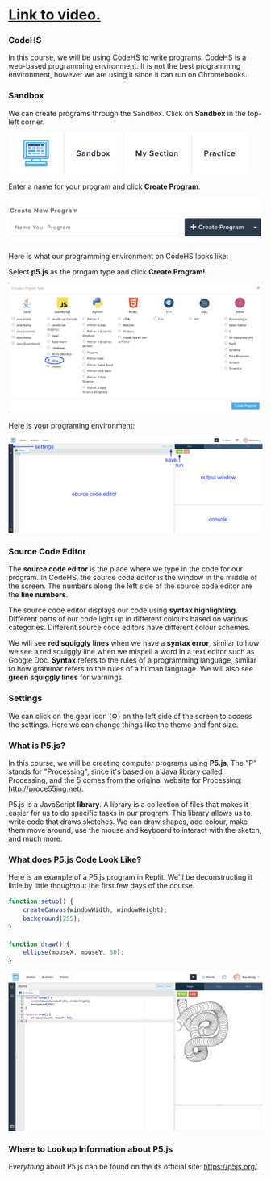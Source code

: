 # [Link to video.](https://www.youtube.com/watch?v=IlFnB61V2Wk&list=PLVD25niNi0BkHx4xw7IW9oDaq5V0wJF7V)

### CodeHS

In this course, we will be using [CodeHS](http://codehs.com) to write programs. CodeHS is a web-based programming environment. It is not the best programming environment, however we are using it since it can run on Chromebooks.

### Sandbox

We can create programs through the Sandbox. Click on **Sandbox** in the top-left corner.

![](../../Images/sandbox_button.png)

Enter a name for your program and click **Create Program**.

![](../../Images/create_new_program.png)

Here is what our programming environment on CodeHS looks like:

Select **p5.js** as the progam type and click **Create Program!**.

![](../../Images/select_program_type.png)

Here is your programing environment:

![](../../Images/demo_labelled.png)

### Source Code Editor

The **source code editor** is the place where we type in the code for our program. In CodeHS, the source code editor is the window in the middle of the screen. The numbers along the left side of the source code editor are the **line numbers**.

The source code editor displays our code using **syntax highlighting**. Different parts of our code light up in different colours based on various categories. Different source code editors have different colour schemes.

We will see **red squiggly lines** when we have a **syntax error**, similar to how we see a red squiggly line when we mispell a word in a text editor such as Google Doc. **Syntax** refers to the rules of a programming language, similar to how grammar refers to the rules of a human language. We will also see **green squiggly lines** for warnings.

### Settings

We can click on the gear icon (⚙️) on the left side of the screen to access the settings. Here we can change things like the theme and font size.

### What is P5.js?

In this course, we will be creating computer programs using **P5.js**. The "P" stands for "Processing", since it's based on a Java library called Processing, and the 5 comes from the original website for Processing: http://proce55ing.net/.

P5.js is a JavaScript **library**. A library is a collection of files that makes it easier for us to do specific tasks in our program. This library allows us to write code that draws sketches. We can draw shapes, add colour, make them move around, use the mouse and keyboard to interact with the sketch, and much more.

### What does P5.js Code Look Like?

Here is an example of a P5.js program in Replit. We'll be deconstructing it little by little thoughtout the first few days of the course.

```javascript
function setup() {
    createCanvas(windowWidth, windowHeight);
    background(255);
}

function draw() {
    ellipse(mouseX, mouseY, 50);
}
```

![](../../Images/default_circle_example_full.png)

### Where to Lookup Information about P5.js

*Everything* about P5.js can be found on the its official site: https://p5js.org/.

